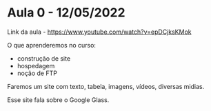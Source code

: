 # Aula 0 - 12/05/2022

Link da aula - https://www.youtube.com/watch?v=epDCjksKMok

O que aprenderemos no curso:
* construção de site
* hospedagem
* noção de FTP

Faremos um site com texto, tabela, imagens, vídeos, diversas midias.

Esse site fala sobre o Google Glass.

